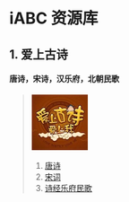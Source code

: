 # iABC 资源库

## 1. 爱上古诗
#### 唐诗，宋诗，汉乐府，北朝民歌

> ![爱上古诗](爱上古诗/images/爱上古诗.jpg)
> 1. [唐诗](爱上古诗/README.md)  
> 2. [宋词](爱上古诗/宋词.md)  
> 3. [诗经乐府民歌](爱上古诗/诗经乐府民歌.md)  
